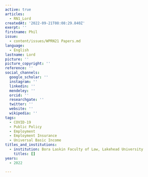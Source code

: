 ```yaml
---
active: true
articles:
  - RN1_Lord
createdAt: '2022-09-21T08:08:29.840Z'
exerpt: ''
firstname: Phil
issue:
  - content/issues/WPRN21 Papers.md
language:
  - English
lastname: Lord
picture: ''
picture_copyright: ''
reference: ''
social_channels:
  google_scholar: ''
  instagram: ''
  linkedin: ''
  mendeley: ''
  orcid: ''
  researchgate: ''
  twitter: ''
  website: ''
  wikipedia: ''
tags:
  - COVID-19
  - Public Policy
  - Employment
  - Employment Insurance
  - Universal Basic Income
titles_and_institutions:
  - institution: Bora Laskin Faculty of Law, Lakehead University
    titles: []
years:
  - 2022

---
```

